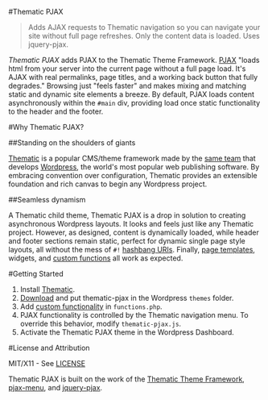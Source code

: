 #Thematic PJAX

> Adds AJAX requests to Thematic navigation so you can navigate your site without full page refreshes. Only the content data is loaded. Uses jquery-pjax.

*Thematic PJAX* adds PJAX to the Thematic Theme Framework. [PJAX](http://pjax.heroku.com/) "loads html from your server into the current page without a full page load. It's AJAX with real permalinks, page titles, and a working back button that fully degrades." Browsing just "feels faster" and makes mixing and matching static and dynamic site elements a breeze. By default, PJAX loads content asynchronously within the `#main` div, providing load once static functionality to the header and the footer.

#Why Thematic PJAX?

##Standing on the shoulders of giants

[Thematic](http://themeshaper.com/thematic/) is a popular CMS/theme framework made by the [same team](http://automattic.com/) that develops [Wordpress](http://wordpress.org/), the world's most popular web publishing software. By embracing convention over configuration, Thematic provides an extensible foundation and rich canvas to begin any Wordpress project.

##Seamless dynamism

A Thematic child theme, Thematic PJAX is a drop in solution to creating asynchronous Wordpress layouts. It looks and feels just like any Thematic project. However, as designed, content is dynamically loaded, while header and footer sections remain static, perfect for dynamic single page style layouts, all without the mess of `#!` [hashbang URIs](http://www.webmonkey.com/2011/02/gawker-learns-the-hard-way-why-hash-bang-urls-are-evil/). Finally, [page templates](http://codex.wordpress.org/Pages#Page_Templates), widgets, and [custom functions](https://github.com/wayoutmind/thematic-pjax/blob/master/functions.php#L9-17) all work as expected.

#Getting Started

1. Install [Thematic](http://wordpress.org/extend/themes/thematic).
2. [Download](https://github.com/downloads/wayoutmind/thematic-pjax/thematic-pjax-0.1.zip) and put thematic-pjax in the Wordpress `themes` folder.
3. Add [custom functionality](https://github.com/wayoutmind/thematic-pjax/blob/master/functions.php#L9-17) in `functions.php`.
4. PJAX functionality is controlled by the Thematic navigation menu. To override this behavior, modify `thematic-pjax.js`.
5. Activate the Thematic PJAX theme in the Wordpress Dashboard.

#License and Attribution

MIT/X11 - See [LICENSE](https://github.com/wayoutmind/thematic-pjax/blob/master/LICENSE)

Thematic PJAX is built on the work of the [Thematic Theme Framework](http://wordpress.org/extend/themes/thematic), [pjax-menu](http://wordpress.org/extend/plugins/pjax-menu/), and [jquery-pjax](https://github.com/defunkt/jquery-pjax).
